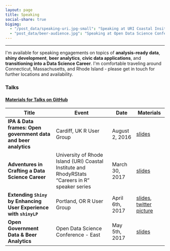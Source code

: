 ```yaml
---
layout: page
title: Speaking
social-share: true
bigimg:
  - "/post_data/speaking-uri.jpg-small": "Speaking at URI Coastal Insitute (2017)"
  - "post_data/beer-audience.jpg": "Speaking at Open Data Science Conference, Boston, MA (2017)"
---
```


---------------

I'm available for speaking engagements on topics of **analysis-ready data**, **shiny development**, **beer analytics**, **civic data applications**, and **transitioning into a Data Science Career**. I'm comfortable traveling around Connecticut, Massachusetts, and Rhode Island - please get in touch for further locations and availability.

### Talks

#### [Materials for Talks on GitHub](https://github.com/jasdumas/talks)

| Title                                                        | Event                                                                                            | Date            | Materials                                                                                                   |
|-------------------------------------------------------------------|--------------------------------------------------------------------------------------------------|-----------------|----------------------------------------------------------------------------------------------------------|
| **IPA & Data frames: Open government data and beer analytics**    | Cardiff, UK R User Group                                                                         | August 2, 2016  | [slides](https://jasdumas.github.io/talks/caRdiff-uk-R-user-group/open-gov-beer.html) |
| **Adventures in Crafting a Data Science Career**                  | University of Rhode Island (URI) Coastal Institute and RhodyRStats “Careers in R” speaker series | March 30, 2017  | [slides](https://jasdumas.github.io/talks/rhodyrstats-R-user-group/rhodyrstats-r-user-group-slides.html)                                                                                           |
| **Extending `Shiny` by Enhancing User Experience with `shinyLP`** | Portland, OR R User Group                                                                        | April 6th, 2017 | [slides](https://jasdumas.github.io/talks/PDX-R-user-group/pdx-r-user-group-slides.html), [twitter picture](https://twitter.com/pdxrlang/status/850166299565015040)                           |
| **Open Government Data & Beer Analytics**                         | Open Data Science Conference - East                                                              | May 5th, 2017        | [slides](https://jasdumas.github.io/talks/odsc-boston/odsc-open-gov-beer.html)                                                                                           |
